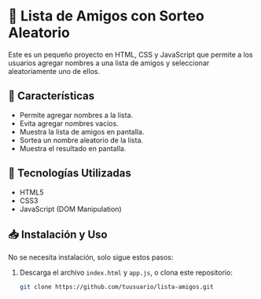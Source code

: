 # 🎉 Lista de Amigos con Sorteo Aleatorio

Este es un pequeño proyecto en HTML, CSS y JavaScript que permite a los usuarios agregar nombres a una lista de amigos y seleccionar aleatoriamente uno de ellos.

## 📌 Características
- Permite agregar nombres a la lista.
- Evita agregar nombres vacíos.
- Muestra la lista de amigos en pantalla.
- Sortea un nombre aleatorio de la lista.
- Muestra el resultado en pantalla.

## 🚀 Tecnologías Utilizadas
- HTML5
- CSS3
- JavaScript (DOM Manipulation)

## 📥 Instalación y Uso
No se necesita instalación, solo sigue estos pasos:

1. Descarga el archivo `index.html` y `app.js`, o clona este repositorio:
   ```sh
   git clone https://github.com/tuusuario/lista-amigos.git

